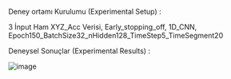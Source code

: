 Deney ortamı Kurulumu (Experimental Setup) :

3 İnput Ham XYZ_Acc Verisi, Early_stopping_off, 1D_CNN, Epoch150_BatchSize32_nHidden128_TimeStep5_TimeSegment20

Deneysel Sonuçlar (Experimental Results) :

![image](https://user-images.githubusercontent.com/11638083/114446794-510e4e80-9bda-11eb-80f1-b0a927dcd2ed.png)


